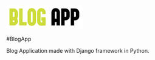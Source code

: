 <img src="https://github.com/denisroghelia/Blog-App/blob/main/blogs/static/logo.png?raw=true" alt="logo image" >

#BlogApp

Blog Application made with Django framework in Python.
